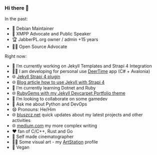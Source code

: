 ### Hi there 👋

In the past:

- :penguin: Debian Maintainer
- :busts_in_silhouette: XMPP Advocate and Public Speaker
- :trophy: JabberPL.org owner / admin +15 years
- :man_teacher: Open Source Advocate

Right now:

- 🔭 I’m currently working on Jekyll Templates and Strapi 4 Integration
- :man_shrugging: I am developing for personal use [DeerTime](https://github.com/bluszcz/deertime) app (C# + Avalonia) 
- :globe_with_meridians: [Jekyll Strapi 4 plugin](https://github.com/bluszcz/jekyll-strapi)
- :globe_with_meridians: [Blog article how to use Jekyll with Strapi 4](https://medium.com/@bluszcz/static-site-generator-with-strapi-4-and-jekyll-4c5404cc9715)
- 🌱 I’m currently learning Dotnet and Ruby
- :globe_with_meridians: [RubyGems with my Jekyll Devcarpet Portfolio theme](https://rubygems.org/gems/jekyll-theme-devcarpet-01)
- 👯 I’m looking to collaborate on some gamedev
- 🐍 Ask me about Python and DevOps
- 😄 Pronouns: He/Him
- 🌐 [bluszcz.net](https://bluszcz.net) quick updates about my latest projects and other activities
- 🌐 [medium.com](https://medium.com/@bluszcz) my more complex writing
- :heart: fan of C/C++, Rust and Go
- :movie_camera: Self made cinematographer
- :man_teacher: Some visual art - my [ArtStation](https://www.artstation.com/bluszcz) profile
- :seedling: Vegan




<!--
**bluszcz/bluszcz** is a ✨ _special_ ✨ repository because its `README.md` (this file) appears on your GitHub profile.

Here are some ideas to get you started:

- 🔭 I’m currently working on Jekyll Templates and Strapi 4 Integration
- 🌱 I’m currently learning Dotnet
- 👯 I’m looking to collaborate on ...
- 🤔 I’m looking for help with ...
- 💬 Ask me about Python and DevOps
- 📫 How to reach me: ...
- 😄 Pronouns: He/Him
- ⚡ Fun fact: ...
-->

